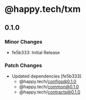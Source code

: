 # @happy.tech/txm

## 0.1.0

### Minor Changes

- fe5b333: Initial Release

### Patch Changes

- Updated dependencies [fe5b333]
  - @happy.tech/configs@0.1.0
  - @happy.tech/common@0.1.0
  - @happy.tech/contracts@0.1.0